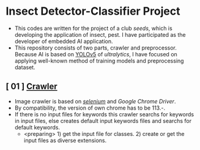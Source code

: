 # Insect Detector-Classifier Project
- This codes are written for the project of a club <i>seeds</i>, which is developing the application of insect, pest. I have participated as the developer of embedded AI application.
- This repository consists of two parts, crawler and preprocessor. Because AI is based on <a href = "https://github.com/ultralytics/yolov5">YOLOv5</a> of <i>ultralytics</i>, I have focused on applying well-known method of training models and preprocessing dataset.

## [ 01 ] <a href = "https://github.com/unsik6/insect_detector_project/blob/main/img_crawler_embedded.py">Crawler</a>
- Image crawler is based on <a href = "https://www.selenium.dev/"><i>selenium</i></a> and <i>Google Chrome Driver</i>.
- By compatibility, the version of own chrome has to be 113.-. 
- If there is no input files for keywords this crawler searchs for keywords in input files, else creates default input keywords files and searchs for default keywords.
	- \<preparing\> 1) get the input file for classes. 2) create or get the input files as diverse extensions.
